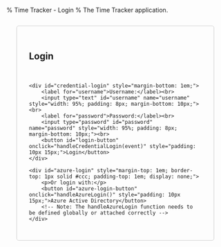 % Time Tracker - Login
% The Time Tracker application.

<div id="login-form" style="padding: 2em; border: 1px solid #ccc; border-radius: 5px; max-width: 400px; margin: 2em auto;">
    <h2>Login</h2>
    <div id="login-status" style="color: red; margin-bottom: 15px; font-weight: bold; padding: 8px; border-radius: 4px;"></div>

    <div id="credential-login" style="margin-bottom: 1em;">
        <label for="username">Username:</label><br>
        <input type="text" id="username" name="username" style="width: 95%; padding: 8px; margin-bottom: 10px;"><br>
        <label for="password">Password:</label><br>
        <input type="password" id="password" name="password" style="width: 95%; padding: 8px; margin-bottom: 10px;"><br>
        <button id="login-button" onclick="handleCredentialLogin(event)" style="padding: 10px 15px;">Login</button>
    </div>

    <div id="azure-login" style="margin-top: 1em; border-top: 1px solid #ccc; padding-top: 1em; display: none;">
        <p>Or login with:</p>
        <button id="azure-login-button" onclick="handleAzureLogin()" style="padding: 10px 15px;">Azure Active Directory</button> 
        <!-- Note: The handleAzureLogin function needs to be defined globally or attached correctly -->
    </div>
</div>

<script>
// Add to immediately check for Azure config
(async function checkAzureConfig() {
    console.log("Immediately checking Azure AD configuration...");
    const azureLoginSection = document.getElementById('azure-login');
    
    try {
        // Fetch the configuration directly
        const response = await fetch('/timetagger/api/v2/public_auth_config');
        if (!response.ok) {
            throw new Error(`Failed to fetch auth config: ${response.status} ${await response.text()}`);
        }
        
        const config = await response.json();
        console.log("Azure AD Config:", config);
        
        // Update UI based on configuration
        if (azureLoginSection) {
            if (config.azure_auth_enabled === true && 
                config.azure_client_id && 
                config.azure_tenant_id && 
                config.azure_redirect_uri) {
                
                console.log("Azure AD is enabled and properly configured");
                // Show with a slight delay to ensure DOM is fully loaded
                setTimeout(() => {
                    azureLoginSection.style.display = 'block';
                }, 300);
            } else {
                console.log("Azure AD is disabled or improperly configured");
                azureLoginSection.style.display = 'none';
                
                // Clear any Azure AD related localStorage items
                localStorage.removeItem('azure_access_token');
                localStorage.removeItem('azure_id_token');
                localStorage.removeItem('azure_refresh_token');
                localStorage.removeItem('azure_token_expiration');
                localStorage.removeItem('azure_username');
                localStorage.removeItem('azure_auth_state');
                localStorage.removeItem('azure_original_page');
                localStorage.removeItem('azure_webtoken_azure');
            }
        }
    } catch (error) {
        console.error("Error checking Azure AD config:", error);
        // Hide Azure login section on error
        if (azureLoginSection) {
            azureLoginSection.style.display = 'none';
        }
    }
})();

// Remove placeholder window variables - config will come from API
// window.AZURE_CLIENT_ID = '{{ timetagger_azure_client_id }}';
// window.AZURE_TENANT_ID = '{{ timetagger_azure_tenant_id }}';
// window.AZURE_REDIRECT_URI = '{{ timetagger_azure_redirect_uri }}';
// window.AZURE_CLIENT_SECRET = '{{ timetagger_azure_client_secret }}';

// Azure AD auth handler class definition - MOVED TO TOP
class AzureAuthHandler {
    constructor(config) {
        this.config = config;
    }
    
    async login() {
        try {
            // Validate configuration
            if (!this.config.clientId) {
                throw new Error('Azure AD client ID is not configured');
            }
            if (!this.config.tenantId) {
                throw new Error('Azure AD tenant ID is not configured');
            }
            
            // Store the original page URL
            const originalPage = document.referrer || '/timetagger/app/';
            localStorage.setItem("azure_original_page", originalPage);
            
            // Generate state for CSRF protection
            const state = window.crypto.randomUUID();
            localStorage.setItem("azure_auth_state", state);
            
            // Build authorization URL
            const authUrl = `${this.config.authority}/oauth2/v2.0/authorize`;
            const params = {
                client_id: this.config.clientId,
                response_type: "code",
                redirect_uri: this.config.redirectUri,
                response_mode: "query",
                scope: this.config.scope,
                state: state
            };
            
            // Redirect to Azure AD login
            window.location.href = authUrl + "?" + Object.entries(params)
                .map(([k, v]) => `${k}=${encodeURIComponent(v)}`)
                .join("&");
            
        } catch (error) {
            console.error("Azure AD login failed:", error);
            updateStatus('Azure AD login failed: ' + error.message, 'error');
            throw error;
        }
    }
    
    async handleCallback(code, state) {
        console.log("Processing authorization code with state validation");
        
        // Check if the state matches
        const storedState = localStorage.getItem('azure_auth_state');
        console.log("State validation:", {
            receivedState: state,
            storedState: storedState,
            matches: state === storedState,
            hasStoredState: !!storedState
        });
        
        if (!code || !state) {
            console.error("handleCallback called without code or state argument", {
                hasCode: !!code,
                hasState: !!state
            });
            this.updateStatus('Azure AD authentication failed - missing params', 'error');
            return;
        }
        
        if (state !== storedState) {
            console.error("State mismatch - possible CSRF attack", {
                receivedState: state,
                storedState: storedState
            });
            this.updateStatus('Azure AD authentication failed - state mismatch', 'error');
            return;
        }
        
        try {
            console.log("Preparing to exchange code for tokens", {
                redirectUri: this.config.redirectUri,
                clientId: this.config.clientId,
                hasClientSecret: !!this.config.clientSecret,
                scope: this.config.scope,
                authority: this.config.authority
            });
            
            const tokenData = {
                code: code,
                redirect_uri: this.config.redirectUri,
                client_id: this.config.clientId,
                client_secret: this.config.clientSecret,
                scope: this.config.scope,
                grant_type: 'authorization_code'
            };
            
            console.log("Token exchange request payload:", {
                ...tokenData,
                client_secret: '[REDACTED]'
            });
            
            try {
                console.log("Sending token exchange request to:", '/timetagger/api/v2/token_exchange');
                const response = await fetch('/timetagger/api/v2/token_exchange', {
                    method: 'POST',
                    headers: {
                        'content-type': 'application/json'
                    },
                    body: JSON.stringify(tokenData)
                });
                
                console.log("Token exchange response:", {
                    status: response.status,
                    statusText: response.statusText,
                    headers: Object.fromEntries(response.headers)
                });
                
                if (!response.ok) {
                    const errorText = await response.text();
                    console.error("Token exchange failed:", {
                        status: response.status,
                        statusText: response.statusText,
                        error: errorText
                    });
                    this.updateStatus('Azure AD authentication failed - token exchange error', 'error');
                    return;
                }
                
                const tokens = await response.json();
                console.log("Token exchange successful", {
                    hasAccessToken: !!tokens.access_token,
                    hasIdToken: !!tokens.id_token,
                    hasRefreshToken: !!tokens.refresh_token,
                    expiresIn: tokens.expires_in
                });
                
                // Process and store tokens
                await this.processTokens(tokens);
                
            } catch (error) {
                console.error('Error during token exchange:', error);
                this.updateStatus('Azure AD authentication failed - error during token exchange', 'error');
                throw error;
            }
        } catch (error) {
            console.error('Error during callback processing:', error);
            this.updateStatus('Azure AD authentication failed - error during token exchange', 'error');
            throw error;
        }
    }

    // Process and store tokens received from the token exchange
    async processTokens(tokens) {
        console.log('Processing tokens from token exchange');
        
        // Store the tokens
        if (tokens.access_token) {
            localStorage.setItem('azure_access_token', tokens.access_token);
            console.log('Access token stored');
        }
        
        if (tokens.id_token) {
            // Parse the ID token to extract user information
            try {
                const idTokenParts = tokens.id_token.split('.');
                const payload = JSON.parse(atob(idTokenParts[1]));
                console.log('ID token parsed', {
                    username: payload.preferred_username || payload.email,
                    name: payload.name,
                    exp: new Date(payload.exp * 1000).toLocaleString()
                });
                
                // Validate token expiration
                const now = Math.floor(Date.now() / 1000);
                if (payload.exp && payload.exp < now) {
                    console.error('ID token is expired', {
                        expiration: new Date(payload.exp * 1000).toLocaleString(),
                        now: new Date(now * 1000).toLocaleString()
                    });
                    this.updateStatus('Azure AD authentication failed - token is expired', 'error');
                    return;
                }
                
                // Store the ID token and username
                localStorage.setItem('azure_id_token', tokens.id_token);
                localStorage.setItem('azure_username', payload.preferred_username || payload.email);
                
                // Set token expiration time
                if (payload.exp) {
                    localStorage.setItem('azure_token_expiration', payload.exp);
                }
                
                // Update token status display
                this.updateTokenStatus();
            } catch (error) {
                console.error('Error parsing ID token:', error);
                this.updateStatus('Error processing Azure AD token', 'error');
                return;
            }
        } else {
            console.error('No ID token received from token exchange');
            this.updateStatus('Azure AD authentication failed - no ID token received', 'error');
            return;
        }
        
        // Now use the global getTimeTaggerToken function
        this.updateStatus('Getting TimeTagger token...', 'info');
        try {
            const ttToken = await getTimeTaggerToken();
            if (ttToken) {
                // Get the original page URL or default to the app page
                const originalPage = localStorage.getItem('azure_original_page') || '/timetagger/app/';
                console.log(`Will redirect to: ${originalPage}`);
                
                // Clean up the original page from storage
                localStorage.removeItem('azure_original_page');
                localStorage.removeItem('azure_auth_state');
                
                // Show success message before redirect
                this.updateStatus('Login successful! Redirecting...', 'success');
                
                // Redirect after a short delay
                setTimeout(() => {
                    window.location.href = originalPage;
                }, 1000);
            } else {
                this.updateStatus('Failed to get TimeTagger token', 'error');
            }
        } catch (error) {
            console.error('Error getting TimeTagger token:', error);
            this.updateStatus(`Authentication failed: ${error.message}`, 'error');
        }
    }
    
    // Update the token status display
    updateTokenStatus() {
        // Function is now a no-op since token status elements have been removed
        console.log('Token status display has been disabled');
    }
    
    // Update the TimeTagger token status display
    updateTimeTaggerTokenStatus() {
        // Function is now a no-op since token status elements have been removed
        console.log('TimeTagger token status display has been disabled');
    }

    // Authenticate with TimeTagger using username from Azure AD
    async authenticateWithTimeTagger(username, accessToken) {
        console.log(`Authenticating with TimeTagger as: ${username}`);
        
        try {
            // Base64 encode the auth info
            const authInfo = {
                method: 'azure',
                username: username,
                access_token: accessToken
            };
            
            const authInfoStr = JSON.stringify(authInfo);
            const authInfoBase64 = btoa(authInfoStr);
            
            console.log('Sending authentication request to TimeTagger');
            
            // Send authentication request
            const response = await fetch('/timetagger/api/v2/bootstrap_authentication', {
                method: 'POST',
                body: authInfoBase64
            });
            
            if (!response.ok) {
                const errorText = await response.text();
                console.error(`TimeTagger authentication failed: ${errorText}`);
                this.updateStatus('TimeTagger authentication failed', 'error');
                return;
            }
            
            const data = await response.json();
            
            if (data && data.token) {
                console.log('TimeTagger authentication successful, token received');
                
                // Store the token using tools.js
                if (typeof window.tools?.set_auth_info_from_token === 'function') {
                    window.tools.set_auth_info_from_token(data.token);
                    console.log('Token stored successfully');
                    
                    // Update status and redirect
                    this.updateStatus('Authentication successful, redirecting...', 'success');
                    
                    // Get the original page URL or default to the app page
                    const originalPage = localStorage.getItem('azure_original_page') || '/timetagger/app/';
                    console.log(`Will redirect to: ${originalPage}`);
                    
                    // Clean up the original page from storage
                    localStorage.removeItem('azure_original_page');
                    
                    // Short delay to ensure token is stored and status is shown
                    setTimeout(() => {
                        console.log('Redirecting to:', originalPage);
                        window.location.href = originalPage;
                    }, 1000);
                } else {
                    console.error('tools.set_auth_info_from_token not available');
                    this.updateStatus('Error storing authentication token', 'error');
                }
            } else {
                console.error('No token received from TimeTagger');
                this.updateStatus('No token received from TimeTagger', 'error');
            }
        } catch (error) {
            console.error('Error during TimeTagger authentication:', error);
            this.updateStatus('Error during TimeTagger authentication', 'error');
        }
    }

    // Update status message with type (success, error, info)
    updateStatus(message, type = 'info') {
        const statusElement = document.getElementById('login-status');
        if (statusElement) {
            statusElement.textContent = message;
            
            // Set styling based on message type
            if (type === 'error') {
                statusElement.style.backgroundColor = '#ffebee';
                statusElement.style.color = '#c62828';
                statusElement.style.border = '1px solid #ef9a9a';
            } else if (type === 'success') {
                statusElement.style.backgroundColor = '#e8f5e9';
                statusElement.style.color = '#2e7d32';
                statusElement.style.border = '1px solid #a5d6a7';
            } else {
                statusElement.style.backgroundColor = '#e3f2fd';
                statusElement.style.color = '#1565c0';
                statusElement.style.border = '1px solid #90caf9';
            }
            
            // Keep message displayed
            statusElement.style.display = 'block';
        }
        
        console.log(`Status update (${type}):`, message);
    }

    // Get a TimeTagger token using the Azure AD tokens
    async getTimeTaggerToken() {
        try {
            const azureIdToken = localStorage.getItem('azure_id_token');
            const azureAccessToken = localStorage.getItem('azure_access_token');
            
            if (!azureIdToken) {
                throw new Error('Azure ID token not found');
            }
            
            console.log('Getting TimeTagger token with Azure tokens...');
            updateStatus('Authenticating with TimeTagger...', 'info');
            
            // Prepare the auth data
            const authData = {
                method: 'azure',
                id_token: azureIdToken,
                access_token: azureAccessToken || null
            };
            
            // Get username from ID token if possible
            try {
                const [, payload] = azureIdToken.split('.');
                const decodedPayload = JSON.parse(atob(payload));
                authData.username = decodedPayload.preferred_username || decodedPayload.email;
            } catch (e) {
                console.warn('Could not extract username from ID token', e);
            }
            
            console.log('Auth data prepared:', {
                ...authData,
                id_token: authData.id_token ? authData.id_token.substring(0, 20) + '...' : null,
                access_token: authData.access_token ? authData.access_token.substring(0, 20) + '...' : null
            });
            
            // Base64 encode the auth data
            const authDataStr = JSON.stringify(authData);
            const encoder = new TextEncoder();
            const authDataBytes = encoder.encode(authDataStr);
            const authDataBase64 = btoa(String.fromCharCode.apply(null, authDataBytes));
            
            // Call the backend to get a TimeTagger token
            const response = await fetch('/timetagger/api/v2/bootstrap_authentication', {
                method: 'POST',
                headers: {
                    'Accept': 'application/json',
                    'Content-Type': 'application/octet-stream'
                },
                body: authDataBase64
            });
            
            if (!response.ok) {
                const errorText = await response.text();
                console.error('Failed to get TimeTagger token:', {
                    status: response.status,
                    statusText: response.statusText,
                    error: errorText
                });
                throw new Error(`Failed to get TimeTagger token: ${errorText || response.statusText}`);
            }
            
            const data = await response.json();
            if (!data.token) {
                throw new Error('No token received in response');
            }
            
            // Store the token and authentication info
            localStorage.setItem('timetagger_auth_token', data.token);
            
            // Extract the payload from the token
            const [, tokenPayload] = data.token.split('.');
            const decodedToken = JSON.parse(atob(tokenPayload));
            
            // Create and store the auth info
            const authInfo = {
                method: 'azure',
                username: decodedToken.username || authData.username,
                email: authData.username, // Use the email/username from Azure
                is_admin: decodedToken.is_admin
            };
            
            localStorage.setItem('timetagger_auth_info', JSON.stringify(authInfo));
            console.log('TimeTagger token and auth info stored successfully');
            
            updateStatus('Authentication successful', 'success');
            return data.token;
        } catch (error) {
            console.error('Error getting TimeTagger token:', error);
            updateStatus(`Authentication failed: ${error.message}`, 'error');
            return null;
        }
    }
}

// Single azureConfig declaration with empty initial values
const azureConfig = {
    clientId: '',
    tenantId: '',
    redirectUri: '', // Will be set from backend config
    
    get authority() {
        if (!this.tenantId) {
            console.warn('Azure AD tenant ID is not configured.');
            return '';
        }
        return `https://login.microsoftonline.com/${this.tenantId}`;
    },
    get scope() {
        if (!this.clientId) {
            console.warn('Azure AD client ID is not configured.');
            return 'openid profile email';
        }
        return `openid profile email ${this.clientId}/.default`;
    }
};

// Azure AD auth handler - instantiate with initial empty config
const azureAuthHandler = new AzureAuthHandler(azureConfig);

// Log the initial (empty) config state
console.log("Azure Config Initial Structure:", azureConfig);

// Initialize on page load
window.addEventListener('load', async function() {
    const statusEl = document.getElementById('login-status');
    const credentialLoginButton = document.getElementById('login-button');
    const azureLoginSection = document.getElementById('azure-login');
    const azureLoginButton = document.getElementById('azure-login-button');

    // Check URL for error parameters
    const urlParams = new URLSearchParams(window.location.search);
    const error = urlParams.get('error');
    const errorMsg = urlParams.get('error_msg');
    
    // Display error message if present in URL parameters
    if (error || errorMsg) {
        updateStatus(errorMsg || "Authentication failed: " + error, 'error');
    }

    // Hide Azure section initially
    if(azureLoginSection) azureLoginSection.style.display = 'none';

    try {
        if (statusEl) statusEl.textContent = 'Loading scripts and configuration...';
        
        // Load required scripts first
        await loadScriptSequentially([
            '/timetagger/app/tools.js',       
            '/timetagger/app/utils.js',      
            '/timetagger/app/dt.js',         
            '/timetagger/app/stores.js',     
            '/timetagger/app/dialogs.js',    
            '/timetagger/app/front.js'       
        ]);

        // Wait for scripts to initialize
        if (statusEl) statusEl.textContent = 'Initializing tools...';
        await waitForScripts();

        // Fetch public auth config from our new API endpoint
        if (statusEl) statusEl.textContent = 'Fetching authentication configuration...';
        try {
            const response = await fetch('/timetagger/api/v2/public_auth_config');
            if (!response.ok) {
                throw new Error(`Failed to fetch auth config: ${response.status} ${await response.text()}`);
            }
            
            const publicAuthConfig = await response.json();
            console.log("Public Auth Config fetched:", publicAuthConfig);
            
            // Update azureConfig with values from the API
            if (publicAuthConfig.azure_auth_enabled) {
                azureConfig.clientId = publicAuthConfig.azure_client_id;
                azureConfig.tenantId = publicAuthConfig.azure_tenant_id;
                azureConfig.redirectUri = publicAuthConfig.azure_redirect_uri;
                
                // Update UI for Azure login
                if (azureLoginSection) {
                    if (azureConfig.clientId && azureConfig.tenantId && azureConfig.redirectUri) {
                        console.log("WINDOW LOAD: Azure AD enabled with valid configuration");
                        azureLoginSection.style.display = 'block';
                        if (azureLoginButton) azureLoginButton.disabled = false;
                    } else {
                        console.warn('Azure AD is enabled but configuration is incomplete:', publicAuthConfig);
                        azureLoginSection.innerHTML = '<p>Azure AD login is enabled but not fully configured.</p>';
                        azureLoginSection.style.display = 'block';
                    }
                }
            } else {
                console.log("WINDOW LOAD: Azure AD auth is disabled via backend config.");
                if (azureLoginSection) {
                    console.log("WINDOW LOAD: Hiding Azure login section");
                    azureLoginSection.style.display = 'none';
                }
                
                // Clear any Azure AD related localStorage items when disabled
                localStorage.removeItem('azure_access_token');
                localStorage.removeItem('azure_id_token');
                localStorage.removeItem('azure_refresh_token');
                localStorage.removeItem('azure_token_expiration');
                localStorage.removeItem('azure_username');
                localStorage.removeItem('azure_auth_state');
                localStorage.removeItem('azure_original_page');
                localStorage.removeItem('azure_webtoken_azure');
                console.log("WINDOW LOAD: Cleared all Azure AD related localStorage items");
            }
            
            if (statusEl) {
                statusEl.textContent = 'Configuration loaded successfully';
                setTimeout(() => { 
                    if (statusEl.textContent === 'Configuration loaded successfully') 
                        statusEl.textContent = ''; 
                }, 2000);
            }
            
        } catch (error) {
            console.error('Error fetching auth config:', error);
            if (statusEl) statusEl.textContent = `Failed to load auth configuration: ${error.message}`;
            if (azureLoginSection) azureLoginSection.style.display = 'none';
        }

        // --- Setup global login handlers --- 
        window.handleAzureLogin = async function() {
            if (!azureConfig.clientId || !azureConfig.tenantId) {
                 alert("Azure AD is not configured correctly.");
                 return;
            }
            try {
                // Use the globally defined azureAuthHandler instance (which now has updated config)
                await azureAuthHandler.login(); 
            } catch (error) {
                console.error('Login failed:', error);
                alert(`Login failed: ${error.message}`);
            }
        };

        // --- Handle potential Azure callback --- 
        const urlParams = new URLSearchParams(window.location.search);
        const initialCode = urlParams.get('code');
        const initialState = urlParams.get('state');
        const error = urlParams.get('error');
        const errorDescription = urlParams.get('error_description');

        console.log("Checking for Azure AD callback parameters:", {
            hasCode: !!initialCode,
            hasState: !!initialState,
            error,
            errorDescription,
            currentConfig: {
                clientId: azureConfig.clientId,
                tenantId: azureConfig.tenantId,
                redirectUri: azureConfig.redirectUri,
                authority: azureConfig.authority,
                scope: azureConfig.scope
            }
        });

        if (error) {
            console.error(`Azure AD Callback Error: ${error} - ${errorDescription}`);
            updateStatus(`Azure AD login failed: ${errorDescription || error}`, 'error');
        } else if (initialCode && initialState) {
            // Only handle callback if Azure AD is enabled according to public config
            if (publicAuthConfig?.azure_auth_enabled && azureConfig.clientId && azureConfig.tenantId) {
                console.log("Processing Azure AD callback with config:", {
                    clientId: azureConfig.clientId,
                    tenantId: azureConfig.tenantId,
                    redirectUri: azureConfig.redirectUri,
                    authority: azureConfig.authority
                });
                
                if (statusEl) statusEl.textContent = 'Processing Azure AD login...';
                if (azureLoginButton) azureLoginButton.disabled = true;
                if (credentialLoginButton) credentialLoginButton.disabled = true;
                
                try {
                    // Process callback - handler uses updated azureConfig
                    await azureAuthHandler.handleCallback(initialCode, initialState);
                } catch (error) {
                    console.error("Error during Azure AD callback processing:", error);
                    if (statusEl) statusEl.textContent = `Azure AD login failed: ${error.message}`;
                    // Re-enable buttons on error
                    if (azureLoginButton) azureLoginButton.disabled = false;
                    if (credentialLoginButton) credentialLoginButton.disabled = false;
                }
            } else {
                console.warn("Callback detected but Azure AD is not properly configured:", {
                    enabled: publicAuthConfig?.azure_auth_enabled,
                    hasClientId: !!azureConfig.clientId,
                    hasTenantId: !!azureConfig.tenantId,
                    config: azureConfig
                });
                updateStatus("Login callback ignored; Azure AD not properly configured.", "error");
            }
        } else {
            // Not in a callback state, enable buttons if needed
            console.log("Not in callback mode.");
            if (credentialLoginButton) credentialLoginButton.disabled = false;
            // Azure button enablement is handled above based on publicAuthConfig
        }

    } catch (error) {
        console.error('Initialization failed:', error);
        if (statusEl) {
            statusEl.textContent = `Failed to initialize: ${error.message}. Please check console.`;
        }
        // Ensure buttons are usable if init fails
        if (credentialLoginButton) credentialLoginButton.disabled = false; 
        if (azureLoginButton) azureLoginButton.disabled = false; // Consider context
    }
});

// Function to load scripts sequentially
async function loadScriptSequentially(scripts) {
    for (const script of scripts) {
        try {
            console.log('Loading script:', script);
            await new Promise((resolve, reject) => {
                const scriptEl = document.createElement('script');
                scriptEl.src = script;
                scriptEl.onload = () => {
                    console.log('Successfully loaded:', script);
                    resolve();
                };
                scriptEl.onerror = (event) => {
                    console.error('Failed to load script:', script, event);
                    reject(new Error(`Failed to load script: ${script} (${event.type})`));
                };
                document.head.appendChild(scriptEl);
            });
            
            // Add a small delay after loading dt.js to ensure it's initialized
            if (script.includes('dt.js')) {
                await new Promise(resolve => setTimeout(resolve, 200));
            }
        } catch (error) {
            console.error('Script loading error:', error);
            const statusEl = document.getElementById('status');
            if (statusEl) {
                statusEl.textContent = `Failed to load script: ${error.message}`;
            }
            throw error;
        }
    }
}

// Function to check if scripts are loaded
async function waitForScripts() {
    // Wait for tools to be available
    let attempts = 0;
    while (!window.tools && attempts < 50) {
        await new Promise(resolve => setTimeout(resolve, 100));
        attempts++;
    }
    if (!window.tools) {
        throw new Error('Failed to initialize tools');
    }
}

// Function to check token status - KEPT FOR NOW, BUT NOT CALLED ON LOAD
function checkTokenStatus() {
    console.log('Token status check function is now disabled');
    // This function is retained but not used since the token status elements were removed
}

// Helper function to log to both console and debug display
function debugLog(message, type = 'info') {
    // Log to console
    console.log(message);
    
    // Log to debug display
    const debugOutput = document.getElementById('debug-output');
    if (debugOutput) {
        const entry = document.createElement('div');
        entry.className = `debug-entry ${type}`;
        entry.textContent = `${new Date().toISOString().slice(11, 23)} [${type.toUpperCase()}] ${message}`;
        debugOutput.appendChild(entry);
        
        // Auto-scroll to bottom
        debugOutput.scrollTop = debugOutput.scrollHeight;
        
        // Show debug container if hidden
        const debugContainer = document.getElementById('debug-container');
        if (debugContainer) {
            debugContainer.style.display = 'block';
        }
    }
}

// Add local login handler
async function handleLocalLogin() {
    try {
        const username = document.getElementById('local-username').value.trim();
        const password = document.getElementById('local-password').value.trim();
        
        if (!username || !password) {
            const statusEl = document.getElementById('login-status');
            if (statusEl) {
                statusEl.textContent = 'Please enter both username and password';
                statusEl.style.color = 'red';
            }
            return;
        }
        
        // Base64 encode the auth info for local login
        const authInfo = {
            method: 'usernamepassword',
            username: username,
            password: password
        };
        const authInfoStr = JSON.stringify(authInfo);
        const authInfoBase64 = btoa(authInfoStr);
        
        console.log('Sending local authentication request');
        
        // Send authentication request
        const response = await fetch('/timetagger/api/v2/bootstrap_authentication', {
            method: 'POST',
            body: authInfoBase64
        });
        
        if (!response.ok) {
            const errorText = await response.text();
            console.error(`Local authentication failed: ${errorText}`);
            const statusEl = document.getElementById('login-status');
            if (statusEl) statusEl.textContent = 'Local authentication failed: Invalid credentials';
            return;
        }
        
        const data = await response.json();
        
        if (data && data.token) {
            console.log('Local authentication successful');
            
            // Store the token using tools.js
            if (typeof window.tools?.set_auth_info_from_token === 'function') {
                window.tools.set_auth_info_from_token(data.token);
                console.log('Token stored successfully');
                
                // Redirect to app
                window.location.href = '/timetagger/app/';
            } else {
                console.error('tools.set_auth_info_from_token not available');
                const statusEl = document.getElementById('login-status');
                if (statusEl) statusEl.textContent = 'Error storing authentication token';
            }
        }
    } catch (error) {
        console.error('Local login failed:', error);
        const statusEl = document.getElementById('login-status');
        if (statusEl) statusEl.textContent = `Local login failed: ${error.message}`;
    }
}

// Function to toggle local login form visibility
function toggleLocalLoginForm() {
    const form = document.getElementById('local-login-form');
    if (form.style.display === 'none' || !form.style.display) {
        form.style.display = 'block';
    } else {
        form.style.display = 'none';
    }
}

// Handle logout message
function showLogoutMessage() {
    const urlParams = new URLSearchParams(window.location.search);
    const message = urlParams.get('message');
    
    if (message === 'logged_out') {
        const messageDiv = document.createElement('div');
        messageDiv.className = 'status-message success';
        messageDiv.innerHTML = '<i class="fas fa-check-circle"></i> You have been successfully logged out.';
        
        // Insert at the top of the content
        const content = document.querySelector('#main-content');
        content.insertBefore(messageDiv, content.firstChild);
        
        // Remove the message parameter from URL
        const newUrl = window.location.pathname;
        window.history.replaceState({}, document.title, newUrl);
        
        // Fade out the message after 5 seconds
        setTimeout(() => {
            messageDiv.style.opacity = '0';
            setTimeout(() => messageDiv.remove(), 1000);
        }, 5000);
    }
}

// Call this when the page loads
window.addEventListener('load', showLogoutMessage);

// Ensure tools.js is loaded or provide a placeholder if needed
window.tools = window.tools || {
    set_auth_info_from_token: function(token) {
        localStorage.setItem('timetagger_auth_token', token);
        console.log("Auth token stored in localStorage (placeholder).");
    }
};

// Helper function to update status messages
function updateStatus(message, type = 'info') {
    const statusEl = document.getElementById('login-status');
    
    // Clear previous styling
    statusEl.style.backgroundColor = '';
    statusEl.style.border = '';
    statusEl.style.padding = '8px';
    statusEl.style.borderRadius = '4px';
    
    // Apply styling based on message type
    if (type === 'error') {
        statusEl.style.color = 'white';
        statusEl.style.backgroundColor = '#dc3545';
        statusEl.style.border = '1px solid #c82333';
    } else if (type === 'success') {
        statusEl.style.color = 'white';
        statusEl.style.backgroundColor = '#28a745';
        statusEl.style.border = '1px solid #218838';
    } else if (type === 'warning') {
        statusEl.style.color = '#212529';
        statusEl.style.backgroundColor = '#ffc107';
        statusEl.style.border = '1px solid #e0a800';
    } else {
        statusEl.style.color = 'black';
    }
    
    // Check for "Access denied" message and highlight it specially
    if (message.includes('Access denied')) {
        statusEl.style.color = 'white';
        statusEl.style.backgroundColor = '#dc3545';
        statusEl.style.border = '1px solid #c82333';
        statusEl.style.fontWeight = 'bold';
    }
    
    statusEl.textContent = message;
    statusEl.style.display = message ? 'block' : 'none';
    
    // Validate tokens after status update
    validateTokens();
}

// --- Credential Login Handler ---
async function handleCredentialLogin(event) {
    event.preventDefault();
    
    const username = document.getElementById('username').value;
    const password = document.getElementById('password').value;
    
    if (!username || !password) {
        updateStatus('Please enter both username and password', 'error');
        return;
    }
    
    try {
        // Create auth info object
        const authInfo = {
            method: 'usernamepassword',
            username: username,
            password: password
        };
        
        // Base64 encode the auth info - ensure proper UTF-8 encoding
        const authInfoStr = JSON.stringify(authInfo);
        const encoder = new TextEncoder();
        const authInfoBytes = encoder.encode(authInfoStr);
        const authInfoBase64 = btoa(String.fromCharCode.apply(null, authInfoBytes));
        
        console.log('Sending authentication request...');
        const response = await fetch('/timetagger/api/v2/bootstrap_authentication', {
            method: 'POST',
            headers: {
                'Accept': 'application/json'
            },
            body: authInfoBase64
        });
        
        if (!response.ok) {
            const errorText = await response.text();
            console.error('Authentication failed:', {
                status: response.status,
                statusText: response.statusText,
                error: errorText
            });
            throw new Error(`Authentication failed: ${errorText || response.statusText}`);
        }
        
        const data = await response.json();
        if (!data.token) {
            throw new Error('No token received in response');
        }
        
        // Store the authentication token
        localStorage.setItem('timetagger_auth_token', data.token);
        localStorage.setItem('timetagger_auth_info', JSON.stringify({
            method: 'usernamepassword',
            username: username
        }));
        
        updateStatus('Successfully logged in', 'success');
        validateTokens(); // Validate tokens after successful login
        
        // Redirect after a short delay
        setTimeout(() => {
            window.location.href = '/timetagger/app';
        }, 1000);
    } catch (error) {
        console.error('Login error:', error);
        updateStatus(`Login failed: ${error.message}`, 'error');
        validateTokens(); // Validate tokens even after error
    }
}

// Add token validation function
async function validateTokens() {
    console.log('Token validation is now simplified (UI components removed)');
    
    // Check Azure AD tokens
    try {
        const azureIdToken = localStorage.getItem('azure_id_token');
        const azureAccessToken = localStorage.getItem('azure_access_token');
        
        if (azureIdToken) {
            try {
                const [, payload] = azureIdToken.split('.');
                const decodedPayload = JSON.parse(atob(payload));
                const isValid = Date.now() < decodedPayload.exp * 1000;
                console.log('Azure ID Token:', {
                    username: decodedPayload.preferred_username || 'N/A',
                    expires: new Date(decodedPayload.exp * 1000).toLocaleString(),
                    valid: isValid
                });
            } catch (e) {
                console.error('Error parsing ID Token:', e.message);
            }
        } else {
            console.log('Azure ID Token: Not found');
        }
        
        // Check access token
        if (azureAccessToken) {
            console.log('Azure Access Token: Present');
        } else {
            console.log('Azure Access Token: Not found');
        }
    } catch (e) {
        console.error('Error checking Azure tokens:', e.message);
    }
    
    // Check TimeTagger token
    try {
        const ttToken = localStorage.getItem('timetagger_auth_token');
        const ttAuthInfo = localStorage.getItem('timetagger_auth_info');
        
        if (ttToken) {
            try {
                const [, payload] = ttToken.split('.');
                const decodedPayload = JSON.parse(atob(payload));
                const isValid = Date.now() < decodedPayload.expires * 1000;
                console.log('TimeTagger Token:', {
                    username: decodedPayload.username || 'N/A',
                    admin: decodedPayload.is_admin ? 'Yes' : 'No',
                    expires: new Date(decodedPayload.expires * 1000).toLocaleString(),
                    valid: isValid
                });
            } catch (e) {
                console.error('Error parsing TimeTagger Token:', e.message);
            }
        } else {
            console.log('TimeTagger Token: Not found');
        }
    } catch (e) {
        console.error('Error checking TimeTagger token:', e.message);
    }
}

// Add to the script section
window.addEventListener('load', async () => {
    console.log('Page loaded, validating tokens...');
    await validateTokens();
    
    // Check URL for callback parameters
    const urlParams = new URLSearchParams(window.location.search);
    const code = urlParams.get('code');
    const state = urlParams.get('state');
    
    if (code && state) {
        console.log('Found callback parameters, handling Azure AD callback...');
        try {
            // Get Azure config
            const response = await fetch('/timetagger/api/v2/public_auth_config');
            if (!response.ok) {
                throw new Error('Failed to get Azure AD configuration');
            }
            const config = await response.json();
            
            // Initialize Azure auth handler
            const azureAuth = new AzureAuthHandler({
                clientId: config.azure_client_id,
                tenantId: config.azure_tenant_id,
                redirectUri: config.azure_redirect_uri,
                clientSecret: config.azure_client_secret,
                authority: config.azure_instance || 'https://login.microsoftonline.com/' + config.azure_tenant_id,
                scope: 'openid profile email'
            });
            
            // Handle the callback
            await azureAuth.handleCallback(code, state);
        } catch (error) {
            console.error('Error handling Azure AD callback:', error);
            updateStatus('Failed to handle Azure AD callback: ' + error.message, 'error');
        }
    }
});

// Function to get TimeTagger token from Azure tokens
async function getTimeTaggerToken() {
    try {
        const azureIdToken = localStorage.getItem('azure_id_token');
        const azureAccessToken = localStorage.getItem('azure_access_token');
        
        if (!azureIdToken) {
            throw new Error('Azure ID token not found');
        }
        
        console.log('Getting TimeTagger token with Azure tokens...');
        updateStatus('Authenticating with TimeTagger...', 'info');
        
        // Prepare the auth data
        const authData = {
            method: 'azure',
            id_token: azureIdToken,
            access_token: azureAccessToken || null
        };
        
        // Get username from ID token if possible
        try {
            const [, payload] = azureIdToken.split('.');
            const decodedPayload = JSON.parse(atob(payload));
            authData.username = decodedPayload.preferred_username || decodedPayload.email;
        } catch (e) {
            console.warn('Could not extract username from ID token', e);
        }
        
        console.log('Auth data prepared:', {
            ...authData,
            id_token: authData.id_token ? authData.id_token.substring(0, 20) + '...' : null,
            access_token: authData.access_token ? authData.access_token.substring(0, 20) + '...' : null
        });
        
        // Base64 encode the auth data
        const authDataStr = JSON.stringify(authData);
        const encoder = new TextEncoder();
        const authDataBytes = encoder.encode(authDataStr);
        const authDataBase64 = btoa(String.fromCharCode.apply(null, authDataBytes));
        
        // Call the backend to get a TimeTagger token
        const response = await fetch('/timetagger/api/v2/bootstrap_authentication', {
            method: 'POST',
            headers: {
                'Accept': 'application/json',
                'Content-Type': 'application/octet-stream'
            },
            body: authDataBase64
        });
        
        if (!response.ok) {
            const errorText = await response.text();
            console.error('Failed to get TimeTagger token:', {
                status: response.status,
                statusText: response.statusText,
                error: errorText
            });
            throw new Error(`Failed to get TimeTagger token: ${errorText || response.statusText}`);
        }
        
        const data = await response.json();
        if (!data.token) {
            throw new Error('No token received in response');
        }
        
        // Store the token and authentication info
        localStorage.setItem('timetagger_auth_token', data.token);
        
        // Extract the payload from the token
        const [, tokenPayload] = data.token.split('.');
        const decodedToken = JSON.parse(atob(tokenPayload));
        
        // Create and store the auth info
        const authInfo = {
            method: 'azure',
            username: decodedToken.username || authData.username,
            email: authData.username, // Use the email/username from Azure
            is_admin: decodedToken.is_admin
        };
        
        localStorage.setItem('timetagger_auth_info', JSON.stringify(authInfo));
        console.log('TimeTagger token and auth info stored successfully');
        
        updateStatus('Authentication successful', 'success');
        return data.token;
    } catch (error) {
        console.error('Error getting TimeTagger token:', error);
        updateStatus(`Authentication failed: ${error.message}`, 'error');
        return null;
    }
}

</script>

<div id="debug-container" style="display: none;">
    <div id="debug-output"></div>
</div>

<style>
#debug-container {
    margin-top: 20px;
    padding: 10px;
    background: #f5f5f5;
    border-radius: 4px;
}

#debug-output {
    max-height: 200px;
    overflow-y: auto;
    font-family: monospace;
    font-size: 12px;
    white-space: pre-wrap;
}

.debug-entry {
    padding: 2px 5px;
    border-bottom: 1px solid #ddd;
}

.debug-entry.error {
    color: #d13438;
    background: #fff3f3;
}

.debug-entry.success {
    color: #107c10;
    background: #e6f7e6;
}

.login-container {
    max-width: 400px;
    margin: 100px auto;
    padding: 20px;
    text-align: center;
    background: white;
    border-radius: 8px;
    box-shadow: 0 2px 4px rgba(0,0,0,0.1);
}

.error-message {
    color: #d13438;
    background-color: #fff3f3;
    padding: 10px;
    margin: 10px 0;
    border-radius: 4px;
    border: 1px solid #d13438;
    font-size: 14px;
    display: none;
}

.error-message:not(:empty) {
    display: block;
}

button {
    background-color: #0078d4;
    color: white;
    border: none;
    padding: 12px 24px;
    border-radius: 4px;
    cursor: pointer;
    font-size: 16px;
    margin-top: 20px;
    transition: background-color 0.2s;
}

button:hover:not(:disabled) {
    background-color: #106ebe;
}

button:active:not(:disabled) {
    background-color: #005a9e;
}

button:disabled {
    background-color: #ccc;
    cursor: not-allowed;
}

#status {
    margin: 20px 0;
    color: #666;
    font-size: 14px;
}

.login-buttons {
    display: flex;
    flex-direction: column;
    gap: 10px;
    margin-top: 20px;
}

.azure-login-button {
    background-color: #0078d4;
}

.local-login-button {
    background-color: #107c10;
}

.local-login-button:hover:not(:disabled) {
    background-color: #0b5a0b;
}

.local-login-button:active:not(:disabled) {
    background-color: #094509;
}

.local-login-form {
    margin-top: 20px;
    padding: 20px;
    background: #f9f9f9;
    border-radius: 4px;
    border: 1px solid #ddd;
    display: flex;
    flex-direction: column;
    gap: 10px;
}

.local-login-form input {
    padding: 10px;
    border: 1px solid #ddd;
    border-radius: 4px;
    font-size: 14px;
}

.local-login-form input:focus {
    border-color: #107c10;
    outline: none;
}

.local-login-submit {
    background-color: #107c10;
    color: white;
    border: none;
    padding: 10px;
    border-radius: 4px;
    cursor: pointer;
    font-size: 14px;
    margin-top: 10px;
}

.local-login-submit:hover:not(:disabled) {
    background-color: #0b5a0b;
}

.local-login-submit:active:not(:disabled) {
    background-color: #094509;
}

.status-message {
    margin: 1em 0;
    padding: 1em;
    border-radius: 4px;
    text-align: center;
    transition: opacity 1s;
}

.status-message.success {
    background-color: #e8f5e9;
    color: #2e7d32;
    border: 1px solid #c8e6c9;
}

.status-message i {
    margin-right: 0.5em;
}

.token-status {
    margin: 20px 0;
    padding: 15px;
    border: 1px solid #ddd;
    border-radius: 4px;
    background-color: #f9f9f9;
}

.token-status h3 {
    margin: 0 0 15px 0;
    color: #333;
}

.token-section {
    margin-bottom: 15px;
}

.token-section h4 {
    margin: 0 0 10px 0;
    color: #666;
}

.token-section pre {
    margin: 0;
    padding: 10px;
    background-color: #fff;
    border: 1px solid #eee;
    border-radius: 3px;
    white-space: pre-wrap;
    word-wrap: break-word;
    font-family: monospace;
    font-size: 12px;
    line-height: 1.4;
}
</style>

